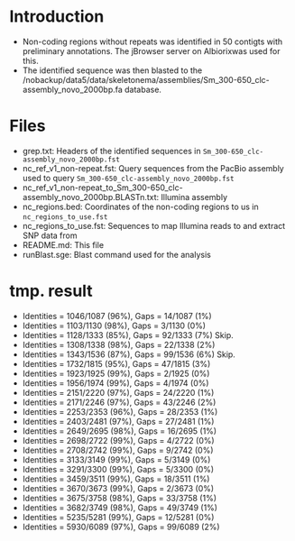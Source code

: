 # Introduction
* Non-coding regions without repeats was identified in 50 contigts with preliminary annotations. The jBrowser server on Albiorixwas used for this.
* The identified sequence was then blasted to the /nobackup/data5/data/skeletonema/assemblies/Sm_300-650_clc-assembly_novo_2000bp.fa database.

# Files
* grep.txt: Headers of the identified sequences in `Sm_300-650_clc-assembly_novo_2000bp.fst`
* nc_ref_v1_non-repeat.fst: Query sequences from the PacBio assembly used to query `Sm_300-650_clc-assembly_novo_2000bp.fst`
* nc_ref_v1_non-repeat_to_Sm_300-650_clc-assembly_novo_2000bp.BLASTn.txt: Illumina assembly
* nc_regions.bed: Coordinates of the non-coding regions to us in `nc_regions_to_use.fst` 
* nc_regions_to_use.fst: Sequences to map Illumina reads to and extract SNP data from
* README.md: This file
* runBlast.sge: Blast command used for the analysis

# tmp. result
*  Identities = 1046/1087 (96%), Gaps = 14/1087 (1%)
*  Identities = 1103/1130 (98%), Gaps = 3/1130 (0%)
*  Identities = 1128/1333 (85%), Gaps = 92/1333 (7%) Skip.
*  Identities = 1308/1338 (98%), Gaps = 22/1338 (2%)
*  Identities = 1343/1536 (87%), Gaps = 99/1536 (6%) Skip.
*  Identities = 1732/1815 (95%), Gaps = 47/1815 (3%)
*  Identities = 1923/1925 (99%), Gaps = 2/1925 (0%)
*  Identities = 1956/1974 (99%), Gaps = 4/1974 (0%)
*  Identities = 2151/2220 (97%), Gaps = 24/2220 (1%)
*  Identities = 2171/2246 (97%), Gaps = 43/2246 (2%)
*  Identities = 2253/2353 (96%), Gaps = 28/2353 (1%)
*  Identities = 2403/2481 (97%), Gaps = 27/2481 (1%)
*  Identities = 2649/2695 (98%), Gaps = 16/2695 (1%)
*  Identities = 2698/2722 (99%), Gaps = 4/2722 (0%)
*  Identities = 2708/2742 (99%), Gaps = 9/2742 (0%)
*  Identities = 3133/3149 (99%), Gaps = 5/3149 (0%)
*  Identities = 3291/3300 (99%), Gaps = 5/3300 (0%)
*  Identities = 3459/3511 (99%), Gaps = 18/3511 (1%)
*  Identities = 3670/3673 (99%), Gaps = 2/3673 (0%)
*  Identities = 3675/3758 (98%), Gaps = 33/3758 (1%)
*  Identities = 3682/3749 (98%), Gaps = 49/3749 (1%)
*  Identities = 5235/5281 (99%), Gaps = 12/5281 (0%)
*  Identities = 5930/6089 (97%), Gaps = 99/6089 (2%)
